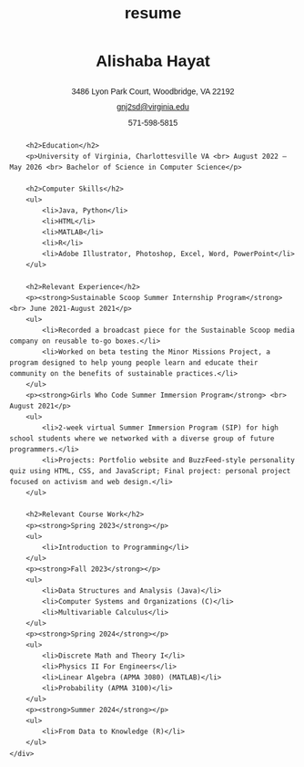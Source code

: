 # resume
<!DOCTYPE html>
<html lang="en">
<head>
    <meta charset="UTF-8">
    <meta name="viewport" content="width=device-width, initial-scale=1.0">
    <title>Resume - Alishaba Hayat</title>
    <style>
        body {
            font-family: Arial, sans-serif;
            margin: 0;
            padding: 20px;
            line-height: 1.6;
        }
        .container {
            max-width: 800px;
            margin: 0 auto;
        }
        h1 {
            text-align: center;
        }
        h2 {
            border-bottom: 1px solid #333;
            padding-bottom: 5px;
        }
        ul {
            list-style: none;
            padding: 0;
        }
        li {
            margin-bottom: 10px;
        }
        .contact {
            text-align: center;
            margin-bottom: 20px;
        }
        .contact p {
            margin: 5px 0;
        }
    </style>
</head>
<body>
    <div class="container">
        <h1>Alishaba Hayat</h1>
        <div class="contact">
            <p>3486 Lyon Park Court, Woodbridge, VA 22192</p>
            <p><a href="mailto:gnj2sd@virginia.edu">gnj2sd@virginia.edu</a></p>
            <p>571-598-5815</p>
        </div>

        <h2>Education</h2>
        <p>University of Virginia, Charlottesville VA <br> August 2022 – May 2026 <br> Bachelor of Science in Computer Science</p>

        <h2>Computer Skills</h2>
        <ul>
            <li>Java, Python</li>
            <li>HTML</li>
            <li>MATLAB</li>
            <li>R</li>
            <li>Adobe Illustrator, Photoshop, Excel, Word, PowerPoint</li>
        </ul>

        <h2>Relevant Experience</h2>
        <p><strong>Sustainable Scoop Summer Internship Program</strong> <br> June 2021-August 2021</p>
        <ul>
            <li>Recorded a broadcast piece for the Sustainable Scoop media company on reusable to-go boxes.</li>
            <li>Worked on beta testing the Minor Missions Project, a program designed to help young people learn and educate their community on the benefits of sustainable practices.</li>
        </ul>
        <p><strong>Girls Who Code Summer Immersion Program</strong> <br> August 2021</p>
        <ul>
            <li>2-week virtual Summer Immersion Program (SIP) for high school students where we networked with a diverse group of future programmers.</li>
            <li>Projects: Portfolio website and BuzzFeed-style personality quiz using HTML, CSS, and JavaScript; Final project: personal project focused on activism and web design.</li>
        </ul>

        <h2>Relevant Course Work</h2>
        <p><strong>Spring 2023</strong></p>
        <ul>
            <li>Introduction to Programming</li>
        </ul>
        <p><strong>Fall 2023</strong></p>
        <ul>
            <li>Data Structures and Analysis (Java)</li>
            <li>Computer Systems and Organizations (C)</li>
            <li>Multivariable Calculus</li>
        </ul>
        <p><strong>Spring 2024</strong></p>
        <ul>
            <li>Discrete Math and Theory I</li>
            <li>Physics II For Engineers</li>
            <li>Linear Algebra (APMA 3080) (MATLAB)</li>
            <li>Probability (APMA 3100)</li>
        </ul>
        <p><strong>Summer 2024</strong></p>
        <ul>
            <li>From Data to Knowledge (R)</li>
        </ul>
    </div>
</body>
</html>
